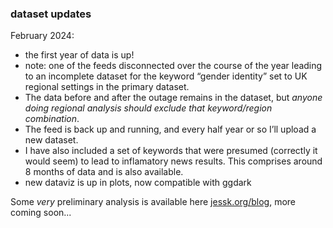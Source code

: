 
### dataset updates

February 2024: 

* the first year of data is up! 
* note: one of the feeds disconnected over the course of the year leading to an incomplete dataset for the keyword “gender identity” set to UK regional settings in the primary dataset.
* The data before and after the outage remains in the dataset, but _anyone doing regional analysis should exclude that keyword/region combination_.
* The feed is back up and running, and every half year or so I’ll upload a new dataset.
* I have also included a set of keywords that were presumed (correctly it would seem) to lead to inflamatory news results. This comprises around 8 months of data and is also available.
* new dataviz is up in plots, now compatible with ggdark

Some _very_ preliminary analysis is available here [jessk.org/blog](https://jessk.org/blog/anatomy-of-a-moral-panic), more coming soon...
